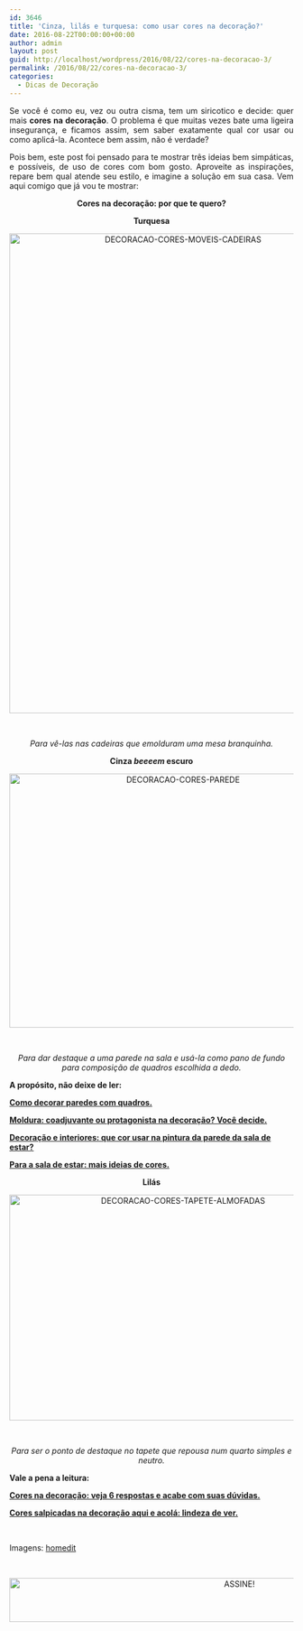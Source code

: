 ```yaml
---
id: 3646
title: 'Cinza, lilás e turquesa: como usar cores na decoração?'
date: 2016-08-22T00:00:00+00:00
author: admin
layout: post
guid: http://localhost/wordpress/2016/08/22/cores-na-decoracao-3/
permalink: /2016/08/22/cores-na-decoracao-3/
categories:
  - Dicas de Decoração
---
```

<p style="text-align: justify;">
  Se você é como eu, vez ou outra cisma, tem um siricotico e decide: quer mais <strong>cores na decoração</strong>. O problema é que muitas vezes bate uma ligeira insegurança, e ficamos assim, sem saber exatamente qual cor usar ou como aplicá-la. Acontece bem assim, não é verdade?
</p>

<p style="text-align: justify;" align="justify">
  Pois bem, este post foi pensado para te mostrar três ideias bem simpáticas, e possíveis, de uso de cores com bom gosto. Aproveite as inspirações, repare bem qual atende seu estilo, e imagine a solução em sua casa. Vem aqui comigo que já vou te mostrar:
</p>

<!--more-->

<p style="text-align: center;">
  <strong>Cores na decoração: por que te quero?</strong>
</p>

<p style="text-align: center;">
  <strong>Turquesa</strong>
</p>

<p align="center">
  <img class="alignnone size-full wp-image-12805" src="http://www.trololodemulher.com.br/blog/wp-content/uploads/2016/08/DECORACAO-CORES-MOVEIS-CADEIRAS.jpg" alt="DECORACAO-CORES-MOVEIS-CADEIRAS" width="600" height="850" />
</p>

&nbsp;

<p align="center">
  <em>Para vê-las nas cadeiras que emolduram uma mesa branquinha.</em>
</p>

<p align="center">
  <strong>Cinza<em> beeeem</em> escuro</strong>
</p>

<p align="center">
  <img class="alignnone size-full wp-image-12807" src="http://www.trololodemulher.com.br/blog/wp-content/uploads/2016/08/DECORACAO-CORES-PAREDE.jpg" alt="DECORACAO-CORES-PAREDE" width="600" height="450" />
</p>

&nbsp;

<p align="center">
  <em>Para dar destaque a uma parede na sala e usá-la como pano de fundo para composição de quadros escolhida a dedo.</em>
</p>

<p style="text-align: left;" align="center">
  <strong>A propósito, não deixe de ler:</strong>
</p>

<p style="text-align: left;" align="center">
  <a href="http://www.decoracaodacasa.com/decoracao-parede-quadros/" target="_blank"><strong>Como decorar paredes com quadros.</strong></a>
</p>

<p style="text-align: left;" align="center">
  <a href="http://www.decoracaodacasa.com/moldura-quadro-decoracao/" target="_blank"><strong>Moldura: coadjuvante ou protagonista na decoração? Você decide.</strong></a>
</p>

<p style="text-align: left;" align="center">
  <strong><a href="http://www.bichafemea.com/2010/12/27/decoracao-cor-sala-de-estar/" target="_blank">Decoração e interiores: que cor usar na pintura da parede da sala de estar?</a></strong>
</p>

<p style="text-align: left;" align="center">
  <strong><a href="http://www.decoracaodacasa.com/parede-sala-estar-cores/" target="_blank">Para a sala de estar: mais ideias de cores.</a></strong>
</p>

<p style="text-align: center;" align="center">
  <strong>Lilás</strong>
</p>

<p align="center">
  <img class="alignnone size-full wp-image-12808" src="http://www.trololodemulher.com.br/blog/wp-content/uploads/2016/08/DECORACAO-CORES-TAPETE-ALMOFADAS.jpg" alt="DECORACAO-CORES-TAPETE-ALMOFADAS" width="600" height="400" />
</p>

&nbsp;

<p align="center">
  <em>Para ser o ponto de destaque no tapete que repousa num quarto simples e neutro.</em>
</p>

<p style="text-align: left;" align="center">
  <strong>Vale a pena a leitura:</strong>
</p>

<p style="text-align: left;" align="center">
  <a href="http://www.bichafemea.com/2014/02/13/cores-na-decoracao/" target="_blank"><strong>Cores na decoração: veja 6 respostas e acabe com suas dúvidas.</strong></a>
</p>

<p style="text-align: left;" align="center">
  <a href="http://www.bichafemea.com/2013/10/07/cores-decoracao/" target="_blank"><strong>Cores salpicadas na decoração aqui e acolá: lindeza de ver.</strong></a>
</p>

&nbsp;

Imagens: <a href="http://www.homedit.com/" target="_blank">homedit</a>

&nbsp;

<p align="center">
  <a href="http://feedburner.google.com/fb/a/mailverify?uri=blogBichaFemea&loc=en_US" target="_blank"><img class="alignnone size-full wp-image-10439" src="http://www.trololodemulher.com.br/blog/wp-content/uploads/2014/09/ASSINE.png" alt="ASSINE!" width="800" height="78" /></a>
</p>
